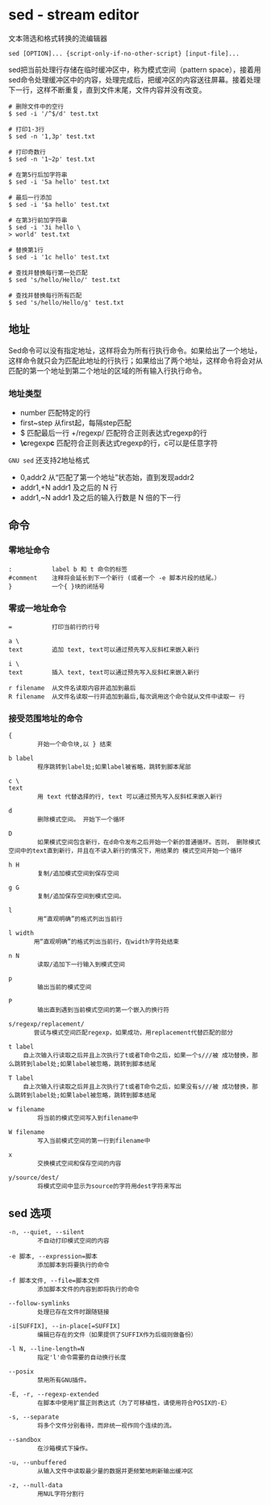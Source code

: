 # sed - stream editor

文本筛选和格式转换的流编辑器

`sed [OPTION]... {script-only-if-no-other-script} [input-file]...`

sed把当前处理行存储在临时缓冲区中，称为模式空间（pattern space），接着用sed命令处理缓冲区中的内容，处理完成后，把缓冲区的内容送往屏幕。接着处理下一行，这样不断重复，直到文件末尾，文件内容并没有改变。

```shell
# 删除文件中的空行
$ sed -i '/^$/d' test.txt

# 打印1-3行
$ sed -n '1,3p' test.txt

# 打印奇数行
$ sed -n '1~2p' test.txt

# 在第5行后加字符串
$ sed -i '5a hello' test.txt

# 最后一行添加
$ sed -i '$a hello' test.txt

# 在第3行前加字符串
$ sed -i '3i hello \
> world' test.txt

# 替换第1行
$ sed -i '1c hello' test.txt

# 查找并替换每行第一处匹配
$ sed 's/hello/Hello/' test.txt

# 查找并替换每行所有匹配
$ sed 's/hello/Hello/g' test.txt
```

## 地址

Sed命令可以没有指定地址，这样将会为所有行执行命令。如果给出了一个地址， 这样命令就只会为匹配此地址的行执行；如果给出了两个地址，这样命令将会对从匹配的第一个地址到第二个地址的区域的所有输入行执行命令。

### 地址类型

+ number 匹配特定的行
+ first~step 从first起，每隔step匹配
+ $ 匹配最后一行
+/regexp/ 匹配符合正则表达式regexp的行
+ **\c**regexp**c** 匹配符合正则表达式regexp的行，c可以是任意字符

`GNU sed` 还支持2地址格式

+ 0,addr2 从“匹配了第一个地址”状态始，直到发现addr2
+ addr1,+N addr1 及之后的 N 行
+ addr1,~N addr1 及之后的输入行数是 N 倍的下一行

## 命令

### 零地址命令

```
:           label b 和 t 命令的标签
#comment    注释将会延长到下一个新行 (或者一个 -e 脚本片段的结尾。）
}           一个{ }块的闭括号
```

### 零或一地址命令

```
=           打印当前行的行号

a \
text        追加 text, text可以通过预先写入反斜杠来嵌入新行

i \
text        插入 text, text可以通过预先写入反斜杠来嵌入新行

r filename  从文件名读取内容并追加到最后
R filename  从文件名读取一行并追加到最后,每次调用这个命令就从文件中读取一 行
```

### 接受范围地址的命令

```
{
        开始一个命令块,以 } 结束

b label
        程序跳转到label处;如果label被省略，跳转到脚本尾部

c \
text
        用 text 代替选择的行, text 可以通过预先写入反斜杠来嵌入新行

d
        删除模式空间。 开始下一个循环

D
        如果模式空间包含新行，在d命令发布之后开始一个新的普通循环。否则， 删除模式空间中的text直到新行，并且在不读入新行的情况下，用结果的 模式空间开始一个循环

h H
        复制/追加模式空间到保存空间

g G
        复制/追加保存空间到模式空间。

l
        用“直观明确”的格式列出当前行

l width
       用“直观明确”的格式列出当前行，在width字符处结束

n N
        读取/追加下一行输入到模式空间

p
        输出当前的模式空间

P
        输出直到遇到当前模式空间的第一个嵌入的换行符

s/regexp/replacement/
       尝试与模式空间匹配regexp，如果成功，用replacement代替匹配的部分

t label
    自上次输入行读取之后并且上次执行了t或者T命令之后，如果一个s///被 成功替换，那么跳转到label处;如果label被忽略，跳转到脚本结尾

T label
    自上次输入行读取之后并且上次执行了t或者T命令之后，如果没有s///被 成功替换，那么跳转到label处;如果label被忽略，跳转到脚本结尾

w filename
        将当前的模式空间写入到filename中

W filename
        写入当前模式空间的第一行到filename中

x
        交换模式空间和保存空间的内容

y/source/dest/
        将模式空间中显示为source的字符用dest字符来写出
```

## sed 选项

```
-n, --quiet, --silent
        不自动打印模式空间的内容

-e 脚本, --expression=脚本
        添加脚本到将要执行的命令

-f 脚本文件, --file=脚本文件
        添加脚本文件的内容到即将执行的命令

--follow-symlinks
        处理已存在文件时跟随链接

-i[SUFFIX], --in-place[=SUFFIX]
        编辑已存在的文件（如果提供了SUFFIX作为后缀则做备份）

-l N, --line-length=N
        指定'l'命令需要的自动换行长度

--posix
        禁用所有GNU插件。

-E, -r, --regexp-extended
        在脚本中使用扩展正则表达式（为了可移植性，请使用符合POSIX的-E）

-s, --separate
        将多个文件分别看待，而非统一视作同个连续的流。

--sandbox
        在沙箱模式下操作。

-u, --unbuffered
        从输入文件中读取最少量的数据并更频繁地刷新输出缓冲区

-z, --null-data
        用NUL字符分割行
```
